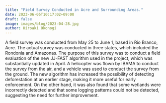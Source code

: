 ```yaml
---
title: "Field Survey Conducted in Acre and Surrounding Areas."
date: 2023-06-05T10:17:02+09:00
draft: false
image: images/blog/2023-04-28.jpg
author: Hiroaki Okonogi
---
```


A field survey was conducted from May 25 to June 1, based in Rio Branco, Acre. <!--more--> The actual survey was conducted in three states, which included the Rondonia and Amazonas.
The purpose of this survey was to conduct a field evaluation of the new JJ-FAST algorithm used in the project, which was substantially updated in April.
A helicopter was flown by IBAMA to conduct the survey from the air, and a vehicle was used to conduct the survey from the ground.
The new algorithm has increased the possibility of detecting deforestation at an earlier stage, making it more useful for early enforcement. On the other hand, it was also found that some wetlands were incorrectly detected and that some logging patterns could not be detected, suggesting the need for further improvement.
